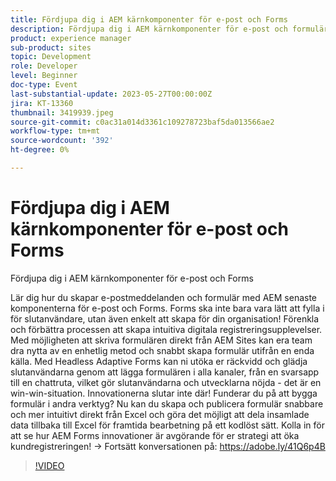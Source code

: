 ```yaml
---
title: Fördjupa dig i AEM kärnkomponenter för e-post och Forms
description: Fördjupa dig i AEM kärnkomponenter för e-post och formulärLär dig hur du skapar e-postmeddelanden och formulär med AEM senaste komponenterna för e-post och Forms. Forms ska inte bara vara lätt att fylla i för slutanvändare, utan även enkelt att skapa för din organisation! Förenkla och förbättra processen att skapa intuitiva digitala registreringsupplevelser. Med möjligheten att skriva formulären direkt från AEM Sites kan era team dra nytta av en enhetlig metod och snabbt skapa formulär utifrån en enda källa. Med Headless Adaptive Forms kan ni utöka er räckvidd och glädja slutanvändarna genom att lägga formulären i alla kanaler, från en svarsapp till en chattruta, vilket gör slutanvändarna och utvecklarna nöjda - det är en win-win-situation. Innovationerna slutar inte där! Funderar du på att bygga formulär i andra verktyg? Nu kan du skapa och publicera formulär snabbare och mer intuitivt direkt från Excel och göra det möjligt att dela insamlade data tillbaka till Excel för framtida bearbetning på ett kodlöst sätt. Kolla in för att se hur AEM Forms innovationer är avgörande för er strategi att öka kundregistreringen!
product: experience manager
sub-product: sites
topic: Development
role: Developer
level: Beginner
doc-type: Event
last-substantial-update: 2023-05-27T00:00:00Z
jira: KT-13360
thumbnail: 3419939.jpeg
source-git-commit: c0ac31a014d3361c109278723baf5da013566ae2
workflow-type: tm+mt
source-wordcount: '392'
ht-degree: 0%

---
```



# Fördjupa dig i AEM kärnkomponenter för e-post och Forms

Fördjupa dig i AEM kärnkomponenter för e-post och Forms

Lär dig hur du skapar e-postmeddelanden och formulär med AEM senaste komponenterna för e-post och Forms. Forms ska inte bara vara lätt att fylla i för slutanvändare, utan även enkelt att skapa för din organisation! Förenkla och förbättra processen att skapa intuitiva digitala registreringsupplevelser. Med möjligheten att skriva formulären direkt från AEM Sites kan era team dra nytta av en enhetlig metod och snabbt skapa formulär utifrån en enda källa. Med Headless Adaptive Forms kan ni utöka er räckvidd och glädja slutanvändarna genom att lägga formulären i alla kanaler, från en svarsapp till en chattruta, vilket gör slutanvändarna och utvecklarna nöjda - det är en win-win-situation. Innovationerna slutar inte där! Funderar du på att bygga formulär i andra verktyg? Nu kan du skapa och publicera formulär snabbare och mer intuitivt direkt från Excel och göra det möjligt att dela insamlade data tillbaka till Excel för framtida bearbetning på ett kodlöst sätt. Kolla in för att se hur AEM Forms innovationer är avgörande för er strategi att öka kundregistreringen! → Fortsätt konversationen på: https://adobe.ly/41Q6p4B

>[!VIDEO](https://video.tv.adobe.com/v/3419939/?learn=on)
